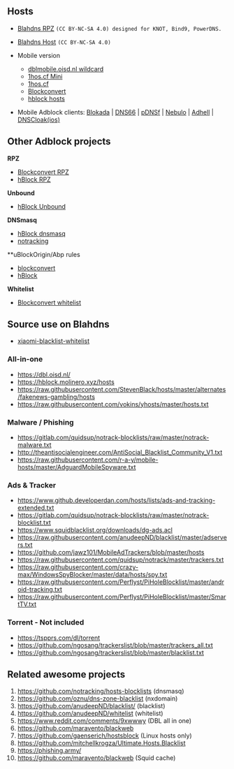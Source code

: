 ## Hosts

* [Blahdns RPZ](https://oooo.b-cdn.net/blahdns/rpz.txt) `(CC BY-NC-SA 4.0) designed for KNOT, Bind9, PowerDNS.`

* [Blahdns Host](https://oooo.b-cdn.net/blahdns/adsblock.txt) `(CC BY-NC-SA 4.0) `


* Mobile version
  * [dblmobile.oisd.nl wildcard](https://dblmobile.oisd.nl)
  * [1hos.cf Mini](https://1hos.cf/mini)
  * [1hos.cf](https://1hos.cf)
  * [Blockconvert](https://raw.githubusercontent.com/mkb2091/blockconvert/master/output/hosts.txt)
  * [hblock hosts](https://hblock.molinero.xyz/hosts)

* Mobile Adblock clients: [Blokada](https://github.com/blokadaorg/blokada) | [DNS66](https://github.com/julian-klode/dns66) | [pDNSf](https://zenz-solutions.de/personaldnsfilter) | [Nebulo](https://play.google.com/store/apps/details?id=com.frostnerd.smokescreen&hl=en_US) | [Adhell](https://play.google.com/store/apps/details?id=com.getadhell.androidapp&hl=en_US) | [DNSCloak(ios)](https://apps.apple.com/us/app/dnscloak-secure-dns-client/id1452162351)

## Other Adblock projects

**RPZ**
* [Blockconvert RPZ](https://raw.githubusercontent.com/mkb2091/blockconvert/master/output/domains.rpz)
* [hBlock RPZ](https://hblock.molinero.dev/hosts_rpz.txt)

**Unbound**

* [hBlock Unbound](https://hblock.molinero.dev/hosts_unbound.conf)

**DNSmasq**

* [hBlock dnsmasq](https://hblock.molinero.dev/hosts_dnsmasq.conf)
* [notracking](https://github.com/notracking/hosts-blocklists)

**uBlockOrigin/Abp rules

* [blockconvert](https://raw.githubusercontent.com/mkb2091/blockconvert/master/output/adblock.txt)
* [hBlock](https://hblock.molinero.dev/hosts_adblock.txt)

**Whitelist**

* [Blockconvert whitelist](https://raw.githubusercontent.com/mkb2091/blockconvert/master/output/whitelist_domains.txt)

## Source use on Blahdns

* [xiaomi-blacklist-whitelist](https://gist.github.com/232057d3562bffc31daa7739dfdb4469)

### All-in-one
* https://dbl.oisd.nl/
* https://hblock.molinero.xyz/hosts
* https://raw.githubusercontent.com/StevenBlack/hosts/master/alternates/fakenews-gambling/hosts
* https://raw.githubusercontent.com/vokins/yhosts/master/hosts.txt

### Malware / Phishing
* https://gitlab.com/quidsup/notrack-blocklists/raw/master/notrack-malware.txt
* http://theantisocialengineer.com/AntiSocial_Blacklist_Community_V1.txt
*	https://raw.githubusercontent.com/r-a-y/mobile-hosts/master/AdguardMobileSpyware.txt

### Ads & Tracker
* https://www.github.developerdan.com/hosts/lists/ads-and-tracking-extended.txt
* https://gitlab.com/quidsup/notrack-blocklists/raw/master/notrack-blocklist.txt
* https://www.squidblacklist.org/downloads/dg-ads.acl
* https://raw.githubusercontent.com/anudeepND/blacklist/master/adservers.txt
* https://github.com/jawz101/MobileAdTrackers/blob/master/hosts
* https://raw.githubusercontent.com/quidsup/notrack/master/trackers.txt
* https://raw.githubusercontent.com/crazy-max/WindowsSpyBlocker/master/data/hosts/spy.txt
* https://raw.githubusercontent.com/Perflyst/PiHoleBlocklist/master/android-tracking.txt
* https://raw.githubusercontent.com/Perflyst/PiHoleBlocklist/master/SmartTV.txt

### Torrent - Not included
* https://tspprs.com/dl/torrent
* https://github.com/ngosang/trackerslist/blob/master/trackers_all.txt
* https://github.com/ngosang/trackerslist/blob/master/blacklist.txt

## Related awesome projects
1. https://github.com/notracking/hosts-blocklists (dnsmasq)
2. https://github.com/oznu/dns-zone-blacklist (nxdomain)
3. https://github.com/anudeepND/blacklist/ (blacklist)
4. https://github.com/anudeepND/whitelist (whitelist)
5. https://www.reddit.com/comments/9xwwwy (DBL all in one)
6. https://github.com/maravento/blackweb
7. https://github.com/gaenserich/hostsblock (Linux hosts only)
8. https://github.com/mitchellkrogza/Ultimate.Hosts.Blacklist 
9. https://phishing.army/
10. https://github.com/maravento/blackweb (Squid cache)
